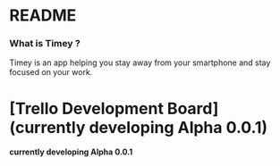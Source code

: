 # README #

### What is Timey ? ###
Timey is an app helping you stay away from your smartphone and stay focused on your work. 

# [**Trello Development Board**](currently developing Alpha 0.0.1) #

**currently developing Alpha 0.0.1**